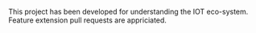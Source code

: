 This project has been developed for understanding the IOT eco-system. Feature extension pull requests are appriciated.
